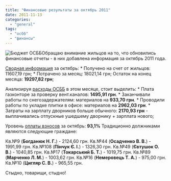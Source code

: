 ```yaml
---
title: "Финансовые результаты за октябрь 2011"
date: 2011-11-13
categories: 
  - "general"
tags: 
  - "осбб"
  - "финансы"
---
```


![](http://shevchenko4a.brovary.org/wp-content/uploads/2011/10/byudjet.jpg "Бюджет ОСББ")Обращаю внимание жильцов на то, что обновились финансовые отчеты - в них добавлена информация за октябрь 2011 года.

[Сводная информация](http://shevchenko4a.brovary.org/buhgalteriya-osbb/ "Бухгалтерия ОСББ") за октябрь: \* Получено на счет от жильцов: 11607,19 грн; \* Потрачено за месяц: 18021,14 грн; Остаток на конец месяца: **19297,82 грн**;

Анализируя [расходы ОСББ](http://shevchenko4a.brovary.org/buhgalteriya-osbb/rashody-osbb/ "Расходы ОСББ") в этом месяце, стоит выделить: \* Плата газконторе за проверку вент.каналов: **1495,91 грн**. \* Заканчивали работы по снегозадержателям: материалов на **933,70 грн**. \* Проводили работы по укладке плитки в офисе: материалов на **2962,03 грн**. \* Затраты на зарплату дворников больше <!--more-->обычного: **2170,93 грн** - выплачивались отпускные ушедшему дворнику + зарплата нового;

Уровень [оплаты взносов](http://shevchenko4a.brovary.org/buhgalteriya-osbb/dolzhniki-osbb/ "Взносы ОСББ") за октябрь: **93,1%** Традиционно должниками являются следующие граждане:

Кв.№9 (**Богданюк Н. Г.**) - 2124,60 грн. Кв.№44 (**Осадченко В. В.**) - 1991,99 грн. Кв.№108 (**Пінчук Є. І.**) - 1326,30 грн. Кв.№49 (**Євтушок О. В.**) - 1040,85 грн. Кв.№17 (**Токарський Б. Т.**) - 1019,75 грн. Кв.№89 (**Марченко Л. М.**) - 1003,62 грн. Кв.№16 (**Немеровець Т. А.**) - 975,00 грн. Кв.№10 (**Цигляр С. В.**) - 965,55 грн.

Стыдно, товарищи, стыдно!
